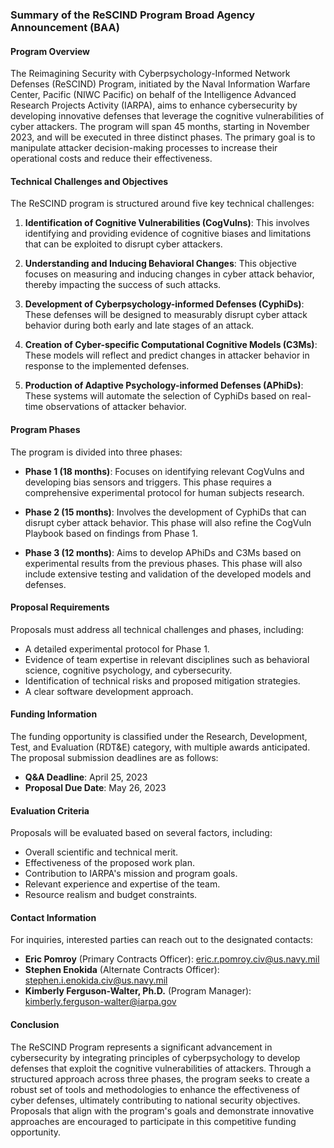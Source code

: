### Summary of the ReSCIND Program Broad Agency Announcement (BAA)

#### Program Overview
The Reimagining Security with Cyberpsychology-Informed Network Defenses (ReSCIND) Program, initiated by the Naval Information Warfare Center, Pacific (NIWC Pacific) on behalf of the Intelligence Advanced Research Projects Activity (IARPA), aims to enhance cybersecurity by developing innovative defenses that leverage the cognitive vulnerabilities of cyber attackers. The program will span 45 months, starting in November 2023, and will be executed in three distinct phases. The primary goal is to manipulate attacker decision-making processes to increase their operational costs and reduce their effectiveness.

#### Technical Challenges and Objectives
The ReSCIND program is structured around five key technical challenges:

1. **Identification of Cognitive Vulnerabilities (CogVulns)**: This involves identifying and providing evidence of cognitive biases and limitations that can be exploited to disrupt cyber attackers.
   
2. **Understanding and Inducing Behavioral Changes**: This objective focuses on measuring and inducing changes in cyber attack behavior, thereby impacting the success of such attacks.

3. **Development of Cyberpsychology-informed Defenses (CyphiDs)**: These defenses will be designed to measurably disrupt cyber attack behavior during both early and late stages of an attack.

4. **Creation of Cyber-specific Computational Cognitive Models (C3Ms)**: These models will reflect and predict changes in attacker behavior in response to the implemented defenses.

5. **Production of Adaptive Psychology-informed Defenses (APhiDs)**: These systems will automate the selection of CyphiDs based on real-time observations of attacker behavior.

#### Program Phases
The program is divided into three phases:

- **Phase 1 (18 months)**: Focuses on identifying relevant CogVulns and developing bias sensors and triggers. This phase requires a comprehensive experimental protocol for human subjects research.

- **Phase 2 (15 months)**: Involves the development of CyphiDs that can disrupt cyber attack behavior. This phase will also refine the CogVuln Playbook based on findings from Phase 1.

- **Phase 3 (12 months)**: Aims to develop APhiDs and C3Ms based on experimental results from the previous phases. This phase will also include extensive testing and validation of the developed models and defenses.

#### Proposal Requirements
Proposals must address all technical challenges and phases, including:

- A detailed experimental protocol for Phase 1.
- Evidence of team expertise in relevant disciplines such as behavioral science, cognitive psychology, and cybersecurity.
- Identification of technical risks and proposed mitigation strategies.
- A clear software development approach.

#### Funding Information
The funding opportunity is classified under the Research, Development, Test, and Evaluation (RDT&E) category, with multiple awards anticipated. The proposal submission deadlines are as follows:

- **Q&A Deadline**: April 25, 2023
- **Proposal Due Date**: May 26, 2023

#### Evaluation Criteria
Proposals will be evaluated based on several factors, including:

- Overall scientific and technical merit.
- Effectiveness of the proposed work plan.
- Contribution to IARPA's mission and program goals.
- Relevant experience and expertise of the team.
- Resource realism and budget constraints.

#### Contact Information
For inquiries, interested parties can reach out to the designated contacts:

- **Eric Pomroy** (Primary Contracts Officer): [eric.r.pomroy.civ@us.navy.mil](mailto:eric.r.pomroy.civ@us.navy.mil)
- **Stephen Enokida** (Alternate Contracts Officer): [stephen.i.enokida.civ@us.navy.mil](mailto:stephen.i.enokida.civ@us.navy.mil)
- **Kimberly Ferguson-Walter, Ph.D.** (Program Manager): [kimberly.ferguson-walter@iarpa.gov](mailto:kimberly.ferguson-walter@iarpa.gov)

#### Conclusion
The ReSCIND Program represents a significant advancement in cybersecurity by integrating principles of cyberpsychology to develop defenses that exploit the cognitive vulnerabilities of attackers. Through a structured approach across three phases, the program seeks to create a robust set of tools and methodologies to enhance the effectiveness of cyber defenses, ultimately contributing to national security objectives. Proposals that align with the program's goals and demonstrate innovative approaches are encouraged to participate in this competitive funding opportunity.